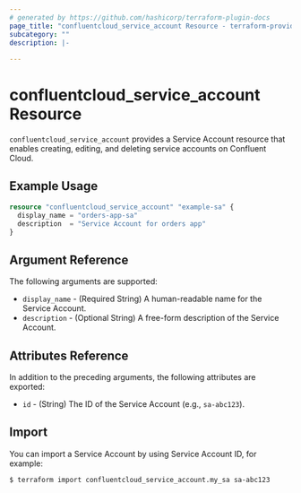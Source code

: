 ```yaml
---
# generated by https://github.com/hashicorp/terraform-plugin-docs
page_title: "confluentcloud_service_account Resource - terraform-provider-confluentcloud"
subcategory: ""
description: |-
  
---
```


# confluentcloud_service_account Resource

`confluentcloud_service_account` provides a Service Account resource that enables creating, editing, and deleting service accounts on Confluent Cloud.

## Example Usage

```terraform
resource "confluentcloud_service_account" "example-sa" {
  display_name = "orders-app-sa"
  description  = "Service Account for orders app"
}
```

<!-- schema generated by tfplugindocs -->
## Argument Reference

The following arguments are supported:

- `display_name` - (Required String) A human-readable name for the Service Account.
- `description` - (Optional String) A free-form description of the Service Account.

## Attributes Reference

In addition to the preceding arguments, the following attributes are exported:

- `id` - (String) The ID of the Service Account (e.g., `sa-abc123`).

## Import

You can import a Service Account by using Service Account ID, for example:

```
$ terraform import confluentcloud_service_account.my_sa sa-abc123
```
